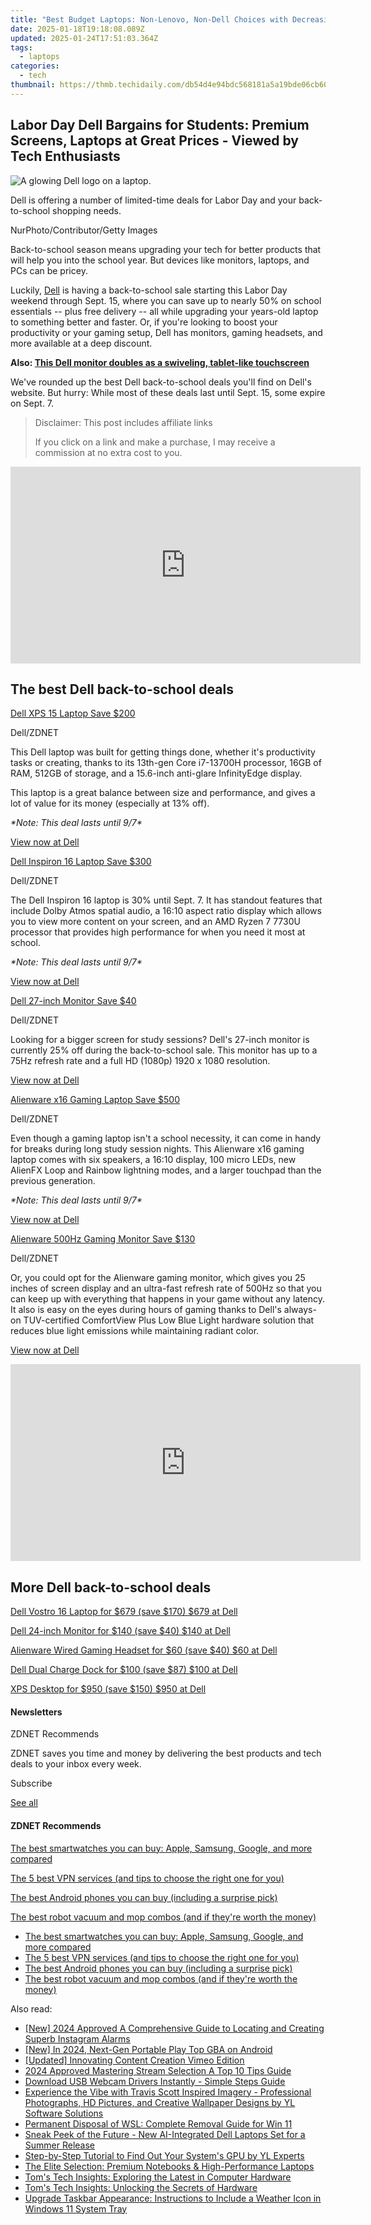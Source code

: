 ```yaml
---
title: "Best Budget Laptops: Non-Lenovo, Non-Dell Choices with Decreasing Prices - Insider Picks"
date: 2025-01-18T19:18:08.089Z
updated: 2025-01-24T17:51:03.364Z
tags:
  - laptops
categories:
  - tech
thumbnail: https://thmb.techidaily.com/db54d4e94bdc568181a5a19bde06cb60cc627002afae7c9a75d3a396e9c852b9.JPG
---
```


## Labor Day Dell Bargains for Students: Premium Screens, Laptops at Great Prices - Viewed by Tech Enthusiasts

![A glowing Dell logo on a laptop.](https://www.zdnet.com/a/img/resize/f6077fe9544b13f201546ae94cf9b2456766757d/2023/08/31/ae9c0959-2c07-414b-a2c7-1563cba18bb2/gettyimages-1236250965.jpg?auto=webp&width=1280)

Dell is offering a number of limited-time deals for Labor Day and your back-to-school shopping needs.

NurPhoto/Contributor/Getty Images

Back-to-school season means upgrading your tech for better products that will help you into the school year. But devices like monitors, laptops, and PCs can be pricey. 

Luckily, [Dell](https://shop-links.co/link/?exclusive=1&publisher_slug=itechdaily19598&url=https%3A%2F%2Fwww.anrdoezrs.net%2Flinks%2F9041660%2Ftype%2Fdlg%2Fsid%2Fzd-%255F%255FCOM%255FCLICK%255FID%255F%255F-dtp%2Fhttps%3A%2F%2Fwww.dell.com%2Fen-us) is having a back-to-school sale starting this Labor Day weekend through Sept. 15, where you can save up to nearly 50% on school essentials -- plus free delivery -- all while upgrading your years-old laptop to something better and faster. Or, if you're looking to boost your productivity or your gaming setup, Dell has monitors, gaming headsets, and more available at a deep discount. 

**Also: [This Dell monitor doubles as a swiveling, tablet-like touchscreen](https://www.zdnet.com/education/computers-tech/this-dell-monitor-doubles-as-a-swiveling-tablet-like-touchscreen/)**

We've rounded up the best Dell back-to-school deals you'll find on Dell's website. But hurry: While most of these deals last until Sept. 15, some expire on Sept. 7\. 

>  Disclaimer: This post includes affiliate links
>
>  If you click on a link and make a purchase, I may receive a commission at no extra cost to you.
>

<!-- affiliate ads begin -->
<iframe width="560" height="315" src="https://www.youtube.com/embed/2ipTu54inBo?si=gRegjvtVq5gm_PHo" title="YouTube video player" frameborder="0" allow="accelerometer; autoplay; clipboard-write; encrypted-media; gyroscope; picture-in-picture; web-share" referrerpolicy="strict-origin-when-cross-origin" allowfullscreen></iframe>
<!-- affiliate ads end -->

## The best Dell back-to-school deals

[Dell XPS 15 Laptop Save $200](https://shop-links.co/link/?exclusive=1&publisher_slug=itechdaily19598&url=https%3A%2F%2Fwww.anrdoezrs.net%2Flinks%2F9041660%2Ftype%2Fdlg%2Fsid%2Fzd-%255F%255FCOM%255FCLICK%255FID%255F%255F-dtp%2Fhttps%3A%2F%2Fwww.dell.com%2Fen-us%2Fshop%2Fdell-laptops%2Fxps-15-laptop%2Fspd%2Fxps-15-9530-laptop%2Fusexchbts9530gdbp) 

Dell/ZDNET

This Dell laptop was built for getting things done, whether it's productivity tasks or creating, thanks to its 13th-gen Core i7-13700H processor, 16GB of RAM, 512GB of storage, and a 15.6-inch anti-glare InfinityEdge display. 

This laptop is a great balance between size and performance, and gives a lot of value for its money (especially at 13% off). 

_\*Note: This deal lasts until 9/7\*_

[View now at Dell](https://shop-links.co/link/?exclusive=1&publisher_slug=itechdaily19598&url=https%3A%2F%2Fwww.anrdoezrs.net%2Flinks%2F9041660%2Ftype%2Fdlg%2Fsid%2Fzd-%255F%255FCOM%255FCLICK%255FID%255F%255F-dtp%2Fhttps%3A%2F%2Fwww.dell.com%2Fen-us%2Fshop%2Fdell-laptops%2Fxps-15-laptop%2Fspd%2Fxps-15-9530-laptop%2Fusexchbts9530gdbp) 

[Dell Inspiron 16 Laptop Save $300](https://shop-links.co/link/?exclusive=1&publisher_slug=itechdaily19598&url=https%3A%2F%2Fwww.anrdoezrs.net%2Flinks%2F9041660%2Ftype%2Fdlg%2Fsid%2Fzd-%255F%255FCOM%255FCLICK%255FID%255F%255F-dtp%2Fhttps%3A%2F%2Fwww.dell.com%2Fen-us%2Fshop%2Fdell-laptops%2Fnew-inspiron-16-laptop%2Fspd%2Finspiron-16-5635-laptop%2Fusichbts5635fyxf) 

Dell/ZDNET

The Dell Inspiron 16 laptop is 30% until Sept. 7\. It has standout features that include Dolby Atmos spatial audio, a 16:10 aspect ratio display which allows you to view more content on your screen, and an AMD Ryzen 7 7730U processor that provides high performance for when you need it most at school. 

_\*Note: This deal lasts until 9/7\*_

[View now at Dell](https://shop-links.co/link/?exclusive=1&publisher_slug=itechdaily19598&url=https%3A%2F%2Fwww.anrdoezrs.net%2Flinks%2F9041660%2Ftype%2Fdlg%2Fsid%2Fzd-%255F%255FCOM%255FCLICK%255FID%255F%255F-dtp%2Fhttps%3A%2F%2Fwww.dell.com%2Fen-us%2Fshop%2Fdell-laptops%2Fnew-inspiron-16-laptop%2Fspd%2Finspiron-16-5635-laptop%2Fusichbts5635fyxf) 

[Dell 27-inch Monitor Save $40](https://www.tkqlhce.com/click-9041660-15603779-1692878402000?sid=zd-%5F%5FCOM%5FCLICK%5FID%5F%5F-dtp) 

Dell/ZDNET

Looking for a bigger screen for study sessions? Dell's 27-inch monitor is currently 25% off during the back-to-school sale. This monitor has up to a 75Hz refresh rate and a full HD (1080p) 1920 x 1080 resolution.

[View now at Dell](https://www.tkqlhce.com/click-9041660-15603779-1692878402000?sid=zd-%5F%5FCOM%5FCLICK%5FID%5F%5F-dtp) 

[Alienware x16 Gaming Laptop Save $500](https://shop-links.co/link/?exclusive=1&publisher_slug=itechdaily19598&url=https%3A%2F%2Fwww.anrdoezrs.net%2Flinks%2F9041660%2Ftype%2Fdlg%2Fsid%2Fzd-%255F%255FCOM%255FCLICK%255FID%255F%255F-dtp%2Fhttps%3A%2F%2Fwww.dell.com%2Fen-us%2Fshop%2Fdeals-for-business%2Falienware-x16-gaming-laptop%2Fspd%2Falienware-x16-r1-laptop%2Fuseahctox16r1rpl03) 

Dell/ZDNET

Even though a gaming laptop isn't a school necessity, it can come in handy for breaks during long study session nights. This Alienware x16 gaming laptop comes with six speakers, a 16:10 display, 100 micro LEDs, new AlienFX Loop and Rainbow lightning modes, and a larger touchpad than the previous generation. 

_\*Note: This deal lasts until 9/7\*_

[View now at Dell](https://shop-links.co/link/?exclusive=1&publisher_slug=itechdaily19598&url=https%3A%2F%2Fwww.anrdoezrs.net%2Flinks%2F9041660%2Ftype%2Fdlg%2Fsid%2Fzd-%255F%255FCOM%255FCLICK%255FID%255F%255F-dtp%2Fhttps%3A%2F%2Fwww.dell.com%2Fen-us%2Fshop%2Fdeals-for-business%2Falienware-x16-gaming-laptop%2Fspd%2Falienware-x16-r1-laptop%2Fuseahctox16r1rpl03) 

[Alienware 500Hz Gaming Monitor Save $130](https://www.jdoqocy.com/click-9041660-15603780-1692878400000?sid=zd-%5F%5FCOM%5FCLICK%5FID%5F%5F-dtp) 

Dell/ZDNET

Or, you could opt for the Alienware gaming monitor, which gives you 25 inches of screen display and an ultra-fast refresh rate of 500Hz so that you can keep up with everything that happens in your game without any latency. It also is easy on the eyes during hours of gaming thanks to Dell's always-on TUV-certified ComfortView Plus Low Blue Light hardware solution that reduces blue light emissions while maintaining radiant color.

[View now at Dell](https://www.jdoqocy.com/click-9041660-15603780-1692878400000?sid=zd-%5F%5FCOM%5FCLICK%5FID%5F%5F-dtp) 

<!-- affiliate ads begin -->
<iframe width="560" height="315" src="https://www.youtube.com/embed/GyfJUhsz_AY?si=x2HjoLX1B89oEPgZ" title="YouTube video player" frameborder="0" allow="accelerometer; autoplay; clipboard-write; encrypted-media; gyroscope; picture-in-picture; web-share" referrerpolicy="strict-origin-when-cross-origin" allowfullscreen></iframe>
<!-- affiliate ads end -->

## More Dell back-to-school deals

[Dell Vostro 16 Laptop for $679 (save $170) $679 at Dell](https://www.anrdoezrs.net/links/9041660/type/dlg/sid/zd-%5F%5FCOM%5FCLICK%5FID%5F%5F-dtp/https://www.dell.com/en-us/shop/dell-laptops/vostro-15-laptop/spd/vostro-15-3530-laptop/usevcpbts3530gmjb)

[Dell 24-inch Monitor for $140 (save $40) $140 at Dell](https://www.anrdoezrs.net/links/9041660/type/dlg/sid/zd-%5F%5FCOM%5FCLICK%5FID%5F%5F-dtp/https://www.dell.com/en-us/shop/dell-24-monitor-s2421hs/apd/210-axhh/monitors-monitor-accessories)

[Alienware Wired Gaming Headset for $60 (save $40) $60 at Dell](https://www.jdoqocy.com/click-9041660-15602885-1692982629000?sid=zd-%5F%5FCOM%5FCLICK%5FID%5F%5F-dtp)

[Dell Dual Charge Dock for $100 (save $87) $100 at Dell](https://www.anrdoezrs.net/links/9041660/type/dlg/sid/zd-%5F%5FCOM%5FCLICK%5FID%5F%5F-dtp/https://www.dell.com/en-us/shop/dell-dual-charge-dock-hd22q/apd/210-bexl/docks-and-stands)

[XPS Desktop for $950 (save $150) $950 at Dell](https://www.anrdoezrs.net/links/9041660/type/dlg/sid/zd-%5F%5FCOM%5FCLICK%5FID%5F%5F-dtp/https://www.dell.com/en-us/shop/desktop-computers/new-xps-desktop/spd/xps-8960-desktop/usexthbts8960gjzv)

#### Newsletters

ZDNET Recommends

ZDNET saves you time and money by delivering the best products and tech deals to your inbox every week.

 Subscribe

[See all](https://www.zdnet.com/newsletters/)

#### **ZDNET** Recommends

[The best smartwatches you can buy: Apple, Samsung, Google, and more compared](https://www.zdnet.com/article/best-smartwatch/ "The best smartwatches you can buy: Apple, Samsung, Google, and more compared")

[The 5 best VPN services (and tips to choose the right one for you)](https://www.zdnet.com/article/best-vpn/ "The 5 best VPN services (and tips to choose the right one for you)")

[The best Android phones you can buy (including a surprise pick)](https://www.zdnet.com/article/best-android-phone/ "The best Android phones you can buy (including a surprise pick)")

[The best robot vacuum and mop combos (and if they're worth the money)](https://www.zdnet.com/article/best-robot-vacuum-mop/ "The best robot vacuum and mop combos (and if they're worth the money)")

* [The best smartwatches you can buy: Apple, Samsung, Google, and more compared](https://www.zdnet.com/article/best-smartwatch/ "The best smartwatches you can buy: Apple, Samsung, Google, and more compared")
* [The 5 best VPN services (and tips to choose the right one for you)](https://www.zdnet.com/article/best-vpn/ "The 5 best VPN services (and tips to choose the right one for you)")
* [The best Android phones you can buy (including a surprise pick)](https://www.zdnet.com/article/best-android-phone/ "The best Android phones you can buy (including a surprise pick)")
* [The best robot vacuum and mop combos (and if they're worth the money)](https://www.zdnet.com/article/best-robot-vacuum-mop/ "The best robot vacuum and mop combos (and if they're worth the money)")

<ins class="adsbygoogle"
     style="display:block"
     data-ad-format="autorelaxed"
     data-ad-client="ca-pub-7571918770474297"
     data-ad-slot="1223367746"></ins>

<ins class="adsbygoogle"
     style="display:block"
     data-ad-client="ca-pub-7571918770474297"
     data-ad-slot="8358498916"
     data-ad-format="auto"
     data-full-width-responsive="true"></ins>

<span class="atpl-alsoreadstyle">Also read:</span>
<div><ul>
<li><a href="https://fox-blue.techidaily.com/new-2024-approved-a-comprehensive-guide-to-locating-and-creating-superb-instagram-alarms/"><u>[New] 2024 Approved A Comprehensive Guide to Locating and Creating Superb Instagram Alarms</u></a></li>
<li><a href="https://screen-video-capture.techidaily.com/new-in-2024-next-gen-portable-play-top-gba-on-android/"><u>[New] In 2024, Next-Gen Portable Play Top GBA on Android</u></a></li>
<li><a href="https://vimeo-videos.techidaily.com/updated-innovating-content-creation-vimeo-edition/"><u>[Updated] Innovating Content Creation Vimeo Edition</u></a></li>
<li><a href="https://extra-support.techidaily.com/2024-approved-mastering-stream-selection-a-top-10-tips-guide/"><u>2024 Approved Mastering Stream Selection A Top 10 Tips Guide</u></a></li>
<li><a href="https://driver-download.techidaily.com/download-usb-webcam-drivers-instantly-simple-steps-guide/"><u>Download USB Webcam Drivers Instantly - Simple Steps Guide</u></a></li>
<li><a href="https://discover-community.techidaily.com/experience-the-vibe-with-travis-scott-inspired-imagery-professional-photographs-hd-pictures-and-creative-wallpaper-designs-by-yl-software-solutions/"><u>Experience the Vibe with Travis Scott Inspired Imagery - Professional Photographs, HD Pictures, and Creative Wallpaper Designs by YL Software Solutions</u></a></li>
<li><a href="https://win11.techidaily.com/permanent-disposal-of-wsl-complete-removal-guide-for-win-11/"><u>Permanent Disposal of WSL: Complete Removal Guide for Win 11</u></a></li>
<li><a href="https://hardware-reviews.techidaily.com/sneak-peek-of-the-future-new-ai-integrated-dell-laptops-set-for-a-summer-release/"><u>Sneak Peek of the Future - New AI-Integrated Dell Laptops Set for a Summer Release</u></a></li>
<li><a href="https://fox-zero.techidaily.com/step-by-step-tutorial-to-find-out-your-systems-gpu-by-yl-experts/"><u>Step-by-Step Tutorial to Find Out Your System's GPU by YL Experts</u></a></li>
<li><a href="https://hardware-reviews.techidaily.com/the-elite-selection-premium-notebooks-and-high-performance-laptops/"><u>The Elite Selection: Premium Notebooks & High-Performance Laptops</u></a></li>
<li><a href="https://hardware-reviews.techidaily.com/toms-tech-insights-exploring-the-latest-in-computer-hardware-t17238628794254/"><u>Tom's Tech Insights: Exploring the Latest in Computer Hardware</u></a></li>
<li><a href="https://hardware-reviews.techidaily.com/toms-tech-insights-unlocking-the-secrets-of-hardware/"><u>Tom's Tech Insights: Unlocking the Secrets of Hardware</u></a></li>
<li><a href="https://windows11.techidaily.com/upgrade-taskbar-appearance-instructions-to-include-a-weather-icon-in-windows-11-system-tray/"><u>Upgrade Taskbar Appearance: Instructions to Include a Weather Icon in Windows 11 System Tray</u></a></li>
</ul></div>

